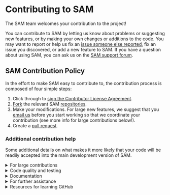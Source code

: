 # Contributing to SAM
The SAM team welcomes your contribution to the project! 

You can contribute to SAM by letting us know about problems or suggesting new features, or by making your own changes or additions to the code. You may want to report or help us fix an [issue someone else reported](https://github.com/NREL/SAM/issues), fix an issue you discovered, or add a new feature to SAM. If you have a question about using SAM, you can ask us on the [SAM support forum](https://sam.nrel.gov/support).

## SAM Contribution Policy  
In the effort to make SAM easy to contribute to, the contribution process is composed of four simple steps:  

1. Click through to <a href="https://www.clahub.com/agreements/NREL/SAM">sign the Contributor License Agreement</a>.
2. [Fork](https://help.github.com/articles/fork-a-repo/) the relevant SAM [repositories](https://github.com/NREL/SAM/wiki/Software-Dependencies). 
3. Make your modifications.  For large new features, we suggest that you [email us](nicholas.diorio@nrel.gov) before you start working so that we coordinate your contribution (see more info for large contributions below!).
4. Create a [pull request](https://help.github.com/articles/about-pull-requests/).

### Additional contribution help
Some additional details on what makes it more likely that your code will be readily accepted into the main development version of SAM.

<details><summary>For large contributions</summary>
<p>
If your contribution is larger (e.g. a new feature), it helps us to have a detailed description of the project that you are proposing, the precise functionalities that you plan to implement as part of the project, and a time frame for implementation. After we review your materials, we may ask you to revise your materials. For the greatest likelihood of success, it would be great to align on functionalities to be addressed.  
</p>
</details>

<details><summary>Code quality and testing</summary>
<p>
We want SAM to adhere to high quality standards. Please try and broadly adhere to the same style of code in the area you will be working. Any bugs, either discovered by you, us, or any users will be tracked on the GitHub issues page for the specific repository (SSC or SAM). We request you that you take full responsibility for correcting bugs. We'd also really love for you to write a new unit test for the code you contribute!
</p>
</details>


<details><summary>Documentation</summary>
<p>
Proper documentation is crucial for our users; without it users will not know how to use your contribution!  If you add a new feature to SAM, we please ask you to submit some documentation as a Word, LaTex, Markdown or simple text document that our team will integrate SAM’s Help system.  
</p>
</details>

<details><summary>For further assistance</summary>
<p>
Nicholas DiOrio  
SAM Software Engineering  
nicholas.diorio@nrel.gov  
303.384.7359
</p>
</details>

<details><summary>Resources for learning GitHub</summary>
<p>

If you are new to GitHub, you can find helpful articles to help you learn how it works on the web. Some examples are:

* [Using the Fork-and-Branch Git Workflow](https://blog.scottlowe.org/2015/01/27/using-fork-branch-git-workflow/) from Scott's Weblog is a good introduction.

* [Git Concepts: Branches, Forks, and Pull Requests](http://willi.am/blog/2014/05/12/git-concepts-branches-forks-and-pull-requests/) from Will Anderson is useful, although the video on the page does not work.

* [3.2 Git Branching - Basic Branching and Merging](https://www.git-scm.com/book/en/v2/Git-Branching-Basic-Branching-and-Merging) from the Git documentation.

* [Fork a Repo](https://help.github.com/articles/fork-a-repo/) from GitHub Help.

* [About pull requests](https://help.github.com/articles/about-pull-requests/) from GitHub Help.

</p>
</details>
